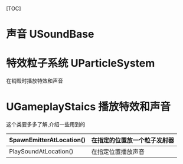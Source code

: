 [TOC]

#  声音 USoundBase







# 特效粒子系统 UParticleSystem

在销毁时播放特效和声音



# UGameplayStaics 播放特效和声音

这个类要多多了解,介绍一些用到的

| SpawnEmitterAtLocation() | 在指定的位置放一个粒子发射器 |
| ------------------------ | ---------------------------- |
| PlaySoundAtLocation()    | 在指定位置播放声音           |

